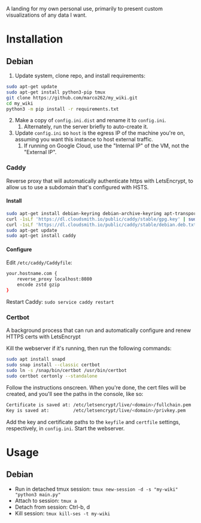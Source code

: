 A landing for my own personal use, primarily to present custom visualizations of any data I want.

# Installation

## Debian

1. Update system, clone repo, and install requirements:  
```bash
sudo apt-get update
sudo apt-get install python3-pip tmux
git clone https://github.com/marco262/my_wiki.git
cd my_wiki
python3 -m pip install -r requirements.txt
```
2. Make a copy of `config.ini.dist` and rename it to `config.ini`.
   1. Alternately, run the server briefly to auto-create it.
3. Update `config.ini` so `host` is the egress IP of the machine you're on, assuming you want this instance to host external traffic.
   1. If running on Google Cloud, use the "Internal IP" of the VM, not the "External IP".

### Caddy

Reverse proxy that will automatically authenticate https with LetsEncrypt, to allow us to use a subdomain that's configured with HSTS.

#### Install

```bash
sudo apt-get install debian-keyring debian-archive-keyring apt-transport-https
curl -1sLf 'https://dl.cloudsmith.io/public/caddy/stable/gpg.key' | sudo gpg --dearmor -o /usr/share/keyrings/caddy-stable-archive-keyring.gpg
curl -1sLf 'https://dl.cloudsmith.io/public/caddy/stable/debian.deb.txt' | sudo tee /etc/apt/sources.list.d/caddy-stable.list
sudo apt-get update
sudo apt-get install caddy
```

#### Configure

Edit `/etc/caddy/Caddyfile`:

```bash
your.hostname.com {
    reverse_proxy localhost:8080
    encode zstd gzip
}
```

Restart Caddy: `sudo service caddy restart`

### Certbot

A background process that can run and automatically configure and renew HTTPS certs with LetsEncrypt

Kill the webserver if it's running, then run the following commands:

```bash
sudo apt install snapd
sudo snap install --classic certbot
sudo ln -s /snap/bin/certbot /usr/bin/certbot
sudo certbot certonly --standalone
```

Follow the instructions onscreen. When you're done, the cert files will be created, and you'll see the paths in the console, like so:

```bash
Certificate is saved at: /etc/letsencrypt/live/<domain>/fullchain.pem
Key is saved at:         /etc/letsencrypt/live/<domain>/privkey.pem
```

Add the key and certificate paths to the `keyfile` and `certfile` settings, respectively, in `config.ini`. Start the webserver.


# Usage

## Debian

* Run in detached tmux session: `tmux new-session -d -s "my-wiki" "python3 main.py"`
* Attach to session: `tmux a`
* Detach from session: Ctrl-b, d
* Kill session: `tmux kill-ses -t my-wiki`
